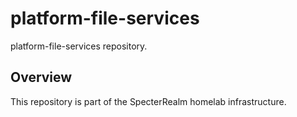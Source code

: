 # platform-file-services

platform-file-services repository.

## Overview

This repository is part of the SpecterRealm homelab infrastructure.

